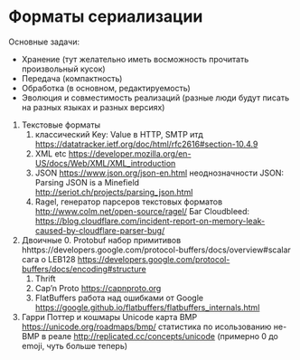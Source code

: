 #   Форматы сериализации

Основные задачи:

  - Хранение (тут желательно иметь восможность прочитать произвольный кусок)
  - Передача (компактность)
  - Обработка (в основном, редактируемость)
  - Эволюция и совместимость реализаций (разные люди будут писать на разных языках и разных версиях)

1. Текстовые форматы
    1. классический Key: Value в HTTP, SMTP итд
       https://datatracker.ietf.org/doc/html/rfc2616#section-10.4.9
    2. XML etc
       https://developer.mozilla.org/en-US/docs/Web/XML/XML_introduction
    3. JSON https://www.json.org/json-en.html
       неоднозначности JSON: Parsing JSON is a Minefield http://seriot.ch/projects/parsing_json.html
    4. Ragel, генератор парсеров текстовых форматов http://www.colm.net/open-source/ragel/ Баг Cloudbleed: https://blog.cloudflare.com/incident-report-on-memory-leak-caused-by-cloudflare-parser-bug/
2. Двоичные
    0. Protobuf  набор примитивов hhttps://developers.google.com/protocol-buffers/docs/overview#scalar
    сага о LEB128 https://developers.google.com/protocol-buffers/docs/encoding#structure
    1. Thrift
    2. Cap’n Proto https://capnproto.org
    3. FlatBuffers работа над ошибками от Google https://google.github.io/flatbuffers/flatbuffers_internals.html
3. Гарри Поттер и кошмары Unicode
    карта BMP https://unicode.org/roadmaps/bmp/
    статистика по исользованию не-BMP в реале http://replicated.cc/concepts/unicode (примерно 0 до emoji, чуть больше теперь)

